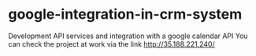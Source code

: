 # google-integration-in-crm-system
Development API services and integration with a google calendar API
You can check the project at work via the link http://35.188.221.240/
